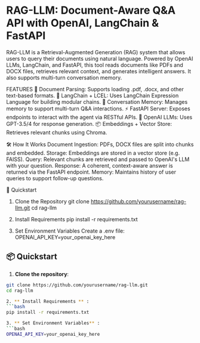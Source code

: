 #  RAG-LLM: Document-Aware Q&A API with OpenAI, LangChain & FastAPI
RAG-LLM is a Retrieval-Augmented Generation (RAG) system that allows users to query their documents using natural language. Powered by OpenAI LLMs, LangChain, and FastAPI, this tool reads documents like PDFs and DOCX files, retrieves relevant context, and generates intelligent answers. It also supports multi-turn conversation memory.

 FEATURES
📄 Document Parsing: Supports loading .pdf, .docx, and other text-based formats.
🔗 LangChain + LCEL: Uses LangChain Expression Language for building modular chains.
🧠 Conversation Memory: Manages memory to support multi-turn Q&A interactions.
⚡ FastAPI Server: Exposes endpoints to interact with the agent via RESTful APIs.
🤖 OpenAI LLMs: Uses GPT-3.5/4 for response generation.
📦 Embeddings + Vector Store: Retrieves relevant chunks using  Chroma.

🛠️ How It Works
Document Ingestion: PDFs, DOCX files are split into chunks and embedded.
Storage: Embeddings are stored in a vector store (e.g. FAISS).
Query: Relevant chunks are retrieved and passed to OpenAI's LLM with your question.
Response: A coherent, context-aware answer is returned via the FastAPI endpoint.
Memory: Maintains history of user queries to support follow-up questions.

🚀 Quickstart
1. Clone the Repository
git clone https://github.com/yourusername/rag-llm.git
cd rag-llm

2. Install Requirements
pip install -r requirements.txt

4. Set Environment Variables
Create a .env file:
OPENAI_API_KEY=your_openai_key_here

## 📦 Quickstart

1. **Clone the repository**:

```bash
git clone https://github.com/yourusername/rag-llm.git
cd rag-llm

2. ** Install Requirements ** :
```bash
pip install -r requirements.txt

3. ** Set Environment Variables** :
```bash
OPENAI_API_KEY=your_openai_key_here
